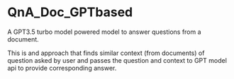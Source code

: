 # QnA_Doc_GPTbased

A GPT3.5 turbo model powered model to answer questions from a document. 

This is and approach that finds similar context (from documents) of question asked by user and passes the question and context to GPT model api to provide corresponding answer. 
